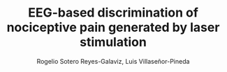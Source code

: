 ---
paperId: 10
author: Rogelio Sotero Reyes-Galaviz, Luis Villaseñor-Pineda
publicationauthor: Reyes-Galaviz, R. S. et al.
title: EEG-based discrimination of nociceptive pain generated by laser stimulation
pdf: Rogelio_Reyes-Galaviz.pdf
poster: --
pitch: --
type: --
topic: 
subtopic: 
link: https://research.latinxinai.org/papers/icml/2024/pdf/Rogelio_Reyes-Galaviz.pdf
conference: icml
year: 2024
tags: icml-2024
location: Vienna, Austria
---